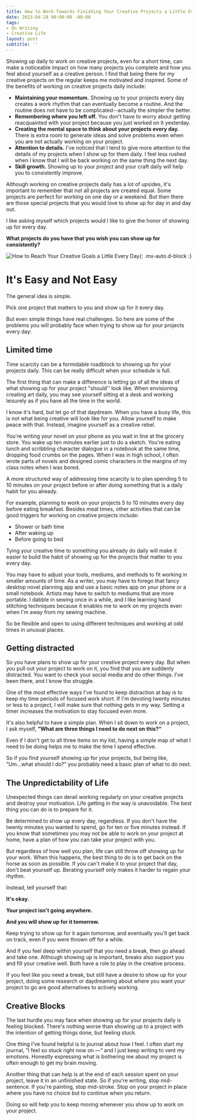 ```yaml
---
title: How to Work Towards Finishing Your Creative Projects a Little Every Day
date: 2023-04-28 00:00:00 -08:00
tags:
- On Writing
- Creative Life
layout: post
subtitle: ''
---
```


Showing up daily to work on creative projects, even for a short time, can make a noticeable impact on how many projects you complete and how you feel about yourself as a creative person. I find that being there for my creative projects on the regular keeps me motivated and inspired. Some of the benefits of working on creative projects daily include:

- **Maintaining your momentum.** Showing up to your projects every day creates a work rhythm that can eventually become a routine. And the routine does not have to be complicated--actually the simpler the better.
- **Remembering where you left off.** You don't have to worry about getting reacquainted with your project because you just worked on it yesterday.
- **Creating the mental space to think about your projects every day.**  There is extra room to generate ideas and solve problems even when you are not actually working on your project.
- **Attention to details.** I've noticed that I tend to give more attention to the details of my projects when I show up for them daily. I feel less rushed when I know that I will be back working on the same thing the next day.
- **Skill growth.** Showing up to your project and your craft daily will help you to consistently improve.

Although working on creative projects daily has a lot of upsides, it's important to remember that not all projects are created equal. Some projects are perfect for working on one day or a weekend. But then there are those special projects that you would love to show up for day in and day out.

I like asking myself which projects would I like to give the honor of showing up for every day.

**What projects do you have that you wish you can show up for consistently?**

![How to Reach Your Creative Goals a Little Every Day](/uploads/finishing-creative-projects-daily.png "creative goals INFP goals Creative Goal Ideas"){: .mx-auto.d-block :}


# It's Easy and Not Easy

The general idea is simple.

Pick one project that matters to you and show up for it every day.

But even simple things have real challenges. So here are some of the problems you will probably face when trying to show up for your projects every day:

## Limited time

Time scarcity can be a formidable roadblock to showing up for your projects daily. This can be really difficult when your schedule is full.

The first thing that can make a difference is letting go of all the ideas of what showing up for your project "should'' look like. When envisioning creating art daily, you may see yourself sitting at a desk and working leisurely as if you have all the time in the world.

I know it's hard, but let go of that daydream. When you have a busy life, this is not what being creative will look like for you. Allow yourself to make peace with that. Instead, imagine yourself as a creative rebel.

You're writing your novel on your phone as you wait in line at the grocery store. You wake up ten minutes earlier just to do a sketch. You're eating lunch and scribbling character dialogue in a notebook at the same time, dropping food crumbs on the pages. When I was in high school, I often wrote parts of novels and designed comic characters in the margins of my class notes when I was bored.

A more structured way of addressing time scarcity is to plan spending 5 to 10 minutes on your project before or after doing something that is a daily habit for you already.

For example, planning to work on your projects 5 to 10 minutes every day before eating breakfast. Besides meal times, other activities that can be good triggers for working on creative projects include:

* Shower or bath time
* After waking up
* Before going to bed

Tying your creative time to something you already do daily will make it easier to build the habit of showing up for the projects that matter to you every day.

You may have to adjust your tools, mediums, and methods to fit working in smaller amounts of time. As a writer, you may have to forego that fancy desktop novel planning app and use a basic notes app on your phone or a small notebook. Artists may have to switch to mediums that are more portable. I dabble in sewing once in a while, and I like learning hand stitching techniques because it enables me to work on my projects even when I'm away from my sewing machine.

So be flexible and open to using different techniques and working at odd times in unusual places.


## Getting distracted

So you have plans to show up for your creative project every day. But when you pull out your project to work on it, you find that you are suddenly distracted. You want to check your social media and do other things. I've been there, and I know the struggle.

One of the most effective ways I've found to keep distraction at bay is to keep my time periods of focused work short. If I'm devoting twenty minutes or less to a project, I will make sure that nothing gets in my way. Setting a timer increases the motivation to stay focused even more.

It's also helpful to have a simple plan. When I sit down to work on a project, I ask myself, **”What are three things I need to do next on this?“**

Even if I don't get to all three items on my list, having a simple map of what I need to be doing helps me to make the time I spend effective.

So if you find yourself showing up for your projects, but being like, ”Um...what should I do?” you probably need a basic plan of what to do next.

## The Unpredictability of Life

Unexpected things can derail working regularly on your creative projects and destroy your motivation.  Life getting in the way is unavoidable. The best thing you can do is to prepare for it.

Be determined to show up every day, regardless. If you don't have the twenty minutes you wanted to spend, go for ten or five minutes instead. If you know that sometimes you may not be able to work on your project at home, have a plan of how you can take your project with you.

But regardless of how well you plan, life can still throw off showing up for your work. When this happens, the best thing to do is to get back on the horse as soon as possible. If you can't make it to your project that day, don't beat yourself up. Berating yourself only makes it harder to regain your rhythm.

Instead, tell yourself that:

**It's okay.**

**Your project isn't going anywhere.**

**And you will show up for it tomorrow.**

Keep trying to show up for it again tomorrow, and eventually you'll get back on track, even if you were thrown off for a while.  

And if you feel deep within yourself that you need a break, then go ahead and take one. Although showing up is important, breaks also support you and fill your creative well. Both have a role to play in the creative process.

If you feel like you need a break, but still have a desire to show up for your project, doing some research or daydreaming about where you want your project to go are good alternatives to actively working.

## Creative Blocks

The last hurdle you may face when showing up for your projects daily is feeling blocked. There's nothing worse than showing up to a project with the intention of getting things done, but feeling stuck.

One thing I've found helpful is to journal about how I feel. I often start my journal, ”I feel so stuck right now on —“ and I just keep writing to vent my emotions. Honestly expressing what is bothering me about my project is often enough to get my brain moving.

Another thing that can help is at the end of each session spent on your project, leave it in an unfinished state. So if you're writing, stop mid-sentence. If you're painting, stop mid-stroke. Stop on your project in place where you have no choice but to continue when you return.

Doing so will help you to keep moving whenever you show up to work on your project.


